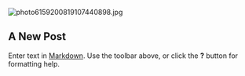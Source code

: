 ![photo6159200819107440898.jpg]({{site.baseurl}}/photo6159200819107440898.jpg)
## A New Post

Enter text in [Markdown](http://daringfireball.net/projects/markdown/). Use the toolbar above, or click the **?** button for formatting help.
